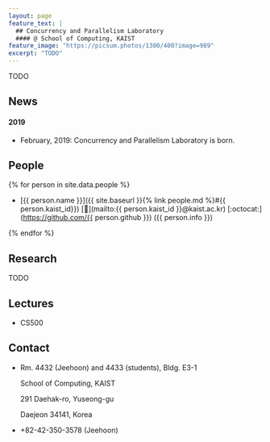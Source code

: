 ```yaml
---
layout: page
feature_text: |
  ## Concurrency and Parallelism Laboratory
  #### @ School of Computing, KAIST
feature_image: "https://picsum.photos/1300/400?image=989"
excerpt: "TODO"
---
```


TODO


## News

#### 2019

- February, 2019: Concurrency and Parallelism Laboratory is born.


## People

{% for person in site.data.people %}

- [{{ person.name }}]({{ site.baseurl }}{% link people.md %}#{{ person.kaist_id}})
  [:e-mail:](mailto:{{ person.kaist_id }}@kaist.ac.kr)
  [:octocat:](https://github.com/{{ person.github }})
  ({{ person.info }})

{% endfor %}


## Research

TODO

<!-- My mission as a computer scientist is to formally understand the underlying principles of real-world -->
<!-- computer systems, thereby helping programmers to write and reason about those systems. For my Ph.D., -->
<!-- I have primarily focused on formally understanding non-blocking concurrent programming, which is an -->
<!-- essential ingredient for exploiting parallelism and is becoming more and more important since the -->
<!-- slowdown of Moore's law. In the future, as an independent researcher, I would like to apply the -->
<!-- understanding of concurrency to building practical verification/analysis tools for concurrent -->
<!-- programs. I believe my research will have far-reaching impact on the way the IT industry develops -->
<!-- system software. I am maintaining the Crossbeam project, which serves as the de facto standard -->
<!-- concurrency library for the Rust programming language. I am also writing a compiler for Furiosa AI's -->
<!-- MadRun deep learning accelerator. -->


## Lectures

- CS500



## Contact

- Rm. 4432 (Jeehoon) and 4433 (students), Bldg. E3-1

  School of Computing, KAIST

  291 Daehak-ro, Yuseong-gu

  Daejeon 34141, Korea

- +82-42-350-3578 (Jeehoon)

